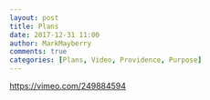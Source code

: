 ```yaml
---
layout: post
title: Plans
date: 2017-12-31 11:00
author: MarkMayberry
comments: true
categories: [Plans, Video, Providence, Purpose]
---
```

https://vimeo.com/249884594
